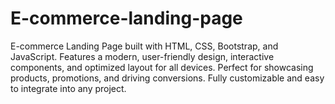 # E-commerce-landing-page
 E-commerce Landing Page built with HTML, CSS, Bootstrap, and JavaScript. Features a modern, user-friendly design, interactive components, and optimized layout for all devices. Perfect for showcasing products, promotions, and driving conversions. Fully customizable and easy to integrate into any project.
